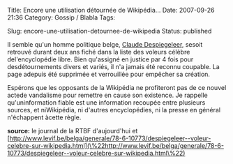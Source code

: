 Title: Encore une utilisation détournée de Wikipédia...
Date: 2007-09-26 21:36
Category: Gossip / Blabla
Tags:

Slug: encore-une-utilisation-detournee-de-wikipedia
Status: published

Il semble qu'un homme politique belge, [Claude Despiegeleer](\%22http://fr.wikipedia.org/wiki/Claude_Despiegeleer\%22), sesoit retrouvé durant deux ans fiché dans la liste des voleurs célèbre del'encyclopédie libre. Bien qu'assigné en justice par 4 fois pour desdétournements divers et variés, il n'a jamais été reconnu coupable. La page adepuis été supprimée et verrouillée pour empêcher sa création.  
  
Espérons que les opposants de la Wikipédia ne profiteront pas de ce nouvel actede vandalisme pour remettre en cause son existence. Je rappelle qu'uninformation fiable est une information recoupée entre plusieurs sources, et niWikipédia, ni d'autres encyclopédies, ni la presse en général n'échappent àcette règle.  
  
**source:** le journal de la RTBF d'aujourd'hui et [http://www.levif.be/belga/generale/78-6-10773/despiegeleer--voleur-celebre-sur-wikipedia.html](\%22http://www.levif.be/belga/generale/78-6-10773/despiegeleer--voleur-celebre-sur-wikipedia.html\%22)
